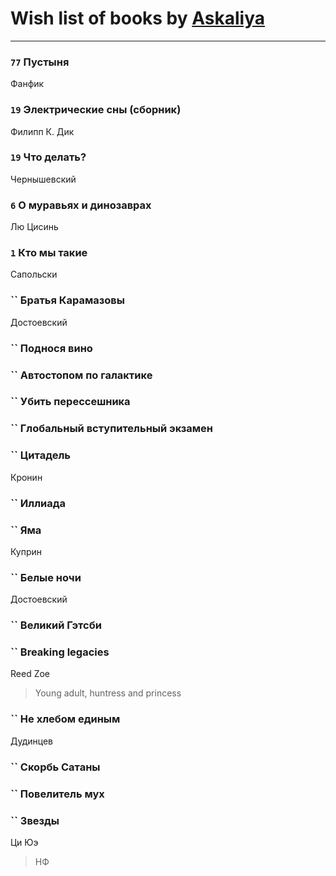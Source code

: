 # Wish list of books by [Askaliya](https://plus.google.com/u/0/108887983030919100717/)
---

### `77` Пустыня
Фанфик

### `19` Электрические сны (сборник)
Филипп К. Дик

### `19` Что делать?
Чернышевский

### `6` О муравьях и динозаврах
Лю Цисинь

### `1` Кто мы такие
Сапольски

### `` Братья Карамазовы
Достоевский

### `` Поднося вино

### `` Автостопом по галактике

### `` Убить перессешника

### `` Глобальный вступительный экзамен

### `` Цитадель
Кронин

### `` Иллиада

### `` Яма
Куприн

### `` Белые ночи
Достоевский

### `` Великий Гэтсби

### `` Breaking legacies
Reed Zoe
> Young adult,  huntress and princess

### `` Не хлебом единым
Дудинцев

### `` Скорбь Сатаны

### `` Повелитель мух

### `` Звезды
Ци Юэ
> НФ

